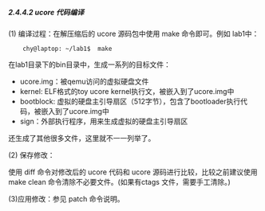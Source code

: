 
##### 2.4.4.2 ucore 代码编译

(1) 编译过程：在解压缩后的 ucore 源码包中使用 make 命令即可。例如 lab1中：
```
	chy@laptop: ~/lab1$  make
```
在lab1目录下的bin目录中，生成一系列的目标文件：
 - ucore.img：被qemu访问的虚拟硬盘文件
 - kernel: ELF格式的toy ucore kernel执行文，被嵌入到了ucore.img中
 - bootblock: 虚拟的硬盘主引导扇区（512字节），包含了bootloader执行代码，被嵌入到了ucore.img中
 - sign：外部执行程序，用来生成虚拟的硬盘主引导扇区

还生成了其他很多文件，这里就不一一列举了。

(2) 保存修改：

使用 diff 命令对修改后的 ucore 代码和 ucore 源码进行比较，比较之前建议使用 make clean 命令清除不必要文件。(如果有ctags 文件，需要手工清除。)

(3)应用修改：参见 patch 命令说明。

